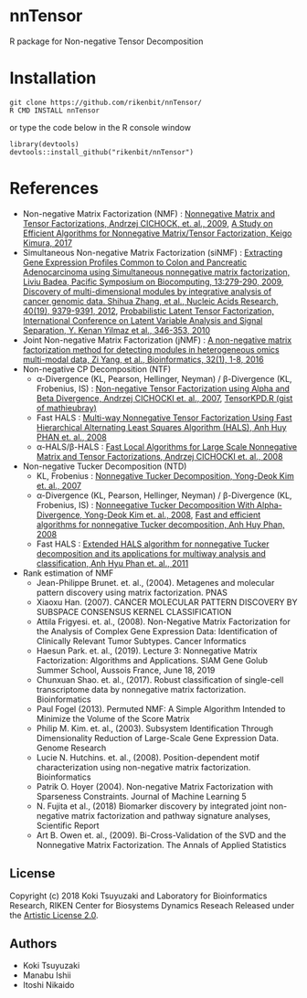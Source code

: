 # nnTensor
R package for Non-negative Tensor Decomposition

Installation
======
~~~~
git clone https://github.com/rikenbit/nnTensor/
R CMD INSTALL nnTensor
~~~~
or type the code below in the R console window
~~~~
library(devtools)
devtools::install_github("rikenbit/nnTensor")
~~~~

References
======
- Non-negative Matrix Factorization (NMF) : [Nonnegative Matrix and Tensor Factorizations, Andrzej CICHOCK, et. al., 2009](https://pdfs.semanticscholar.org/94cc/6daad548a03c6edb0351d686c2d4aa364634.pdf), [A Study on Efficient Algorithms for Nonnegative Matrix/Tensor Factorization, Keigo Kimura, 2017](https://eprints.lib.hokudai.ac.jp/dspace/bitstream/2115/65379/1/Keigo_Kimura.pdf)
- Simultaneous Non-negative Matrix Factorization (siNMF) : [Extracting Gene Expression Profiles Common to Colon and Pancreatic Adenocarcinoma using Simultaneous nonnegative matrix factorization, Liviu Badea, Pacific Symposium on Biocomputing, 13:279-290, 2009](https://psb.stanford.edu/psb-online/proceedings/psb08/badea.pdf), [Discovery of multi-dimensional modules by integrative analysis of cancer genomic data. Shihua Zhang, et al., Nucleic Acids Research, 40(19), 9379-9391, 2012](https://academic.oup.com/nar/article/40/19/9379/2414808), [Probabilistic Latent Tensor Factorization, International Conference on Latent Variable Analysis and Signal Separation, Y. Kenan Yilmaz et al., 346-353, 2010](http://papers.nips.cc/paper/3208-probabilistic-matrix-factorization.pdf)
- Joint Non-negative Matrix Factorization (jNMF) : [A non-negative matrix factorization method for detecting modules in heterogeneous omics multi-modal data, Zi Yang, et al., Bioinformatics, 32(1), 1-8, 2016](https://academic.oup.com/bioinformatics/article-lookup/doi/10.1093/bioinformatics/btv544)
- Non-negative CP Decomposition (NTF)
   - α-Divergence (KL, Pearson, Hellinger, Neyman) / β-Divergence (KL, Frobenius, IS) : [Non-negative Tensor Factorization using Alpha and Beta Divergence, Andrzej CICHOCKI et. al., 2007](http://mlg.postech.ac.kr/static/publications/inter_conf/2007/icassp07_cichocki.pdf), [TensorKPD.R (gist of mathieubray)](https://gist.github.com/mathieubray/d83ce9c13fcb60f723f957c13ad85ac5)
   - Fast HALS : [Multi-way Nonnegative Tensor Factorization Using Fast Hierarchical Alternating Least Squares Algorithm (HALS), Anh Huy PHAN et. al., 2008](http://www.ieice.org/proceedings/NOLTA2008/articles/A1L-D3-Phan-2045.pdf)
   - α-HALS/β-HALS : [Fast Local Algorithms for Large Scale Nonnegative Matrix and Tensor Factorizations, Andrzej CICHOCKI et. al., 2008](http://citeseerx.ist.psu.edu/viewdoc/download?doi=10.1.1.214.6398&rep=rep1&type=pdf)
- Non-negative Tucker Decomposition (NTD)
   - KL, Frobenius : [Nonnegative Tucker Decomposition, Yong-Deok Kim et. al., 2007](https://pdfs.semanticscholar.org/f388/99be8ebd8b9aa7029b2b4f187dac4b04d816.pdf)
   - α-Divergence (KL, Pearson, Hellinger, Neyman) / β-Divergence (KL, Frobenius, IS) : [Nonneegative Tucker Decomposition With Alpha-Divergence, Yong-Deok Kim et. al., 2008](https://pdfs.semanticscholar.org/f01b/7354619f053863048217c58cc517def86aeb.pdf), [Fast and efficient algorithms for nonnegative Tucker decomposition, Anh Huy Phan, 2008](https://link.springer.com/chapter/10.1007/978-3-540-87734-9_88)
   - Fast HALS : [Extended HALS algorithm for nonnegative Tucker decomposition and its applications for multiway analysis and classification, Anh Hyu Phan et. al., 2011](https://www.sciencedirect.com/science/article/pii/S0925231211000427)
- Rank estimation of NMF
	- Jean-Philippe Brunet. et. al., (2004). Metagenes and molecular pattern discovery using matrix factorization. PNAS
	- Xiaoxu Han. (2007). CANCER MOLECULAR PATTERN DISCOVERY BY SUBSPACE CONSENSUS KERNEL CLASSIFICATION
	- Attila Frigyesi. et. al., (2008). Non-Negative Matrix Factorization for the Analysis of Complex Gene Expression Data: Identification of Clinically Relevant Tumor Subtypes. Cancer Informatics
	- Haesun Park. et. al., (2019). Lecture 3: Nonnegative Matrix Factorization: Algorithms and Applications. SIAM Gene Golub Summer School, Aussois France, June 18, 2019
	- Chunxuan Shao. et. al., (2017). Robust classification of single-cell transcriptome data by nonnegative matrix factorization. Bioinformatics
	- Paul Fogel (2013). Permuted NMF: A Simple Algorithm Intended to Minimize the Volume of the Score Matrix
	- Philip M. Kim. et. al., (2003). Subsystem Identification Through Dimensionality Reduction of Large-Scale Gene Expression Data. Genome Research
	- Lucie N. Hutchins. et. al., (2008). Position-dependent motif characterization using non-negative matrix factorization. Bioinformatics
	- Patrik O. Hoyer (2004). Non-negative Matrix Factorization with Sparseness Constraints. Journal of Machine Learning 5
	- N. Fujita et al., (2018) Biomarker discovery by integrated joint non-negative matrix factorization and pathway signature analyses, Scientific Report
	- Art B. Owen et. al., (2009). Bi-Cross-Validation of the SVD and the Nonnegative Matrix Factorization. The Annals of Applied Statistics

## License
Copyright (c) 2018 Koki Tsuyuzaki and Laboratory for Bioinformatics Research, RIKEN Center for Biosystems Dynamics Reseach
Released under the [Artistic License 2.0](http://www.perlfoundation.org/artistic_license_2_0).

## Authors
- Koki Tsuyuzaki
- Manabu Ishii
- Itoshi Nikaido